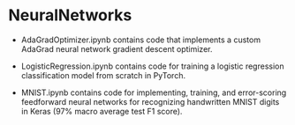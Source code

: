 # NeuralNetworks

- AdaGradOptimizer.ipynb contains code that implements a custom AdaGrad neural network gradient descent optimizer.

- LogisticRegression.ipynb contains code for training a logistic regression classification model from scratch in PyTorch.

- MNIST.ipynb contains code for implementing, training, and error-scoring feedforward neural networks for recognizing handwritten MNIST digits in Keras (97% macro average test F1 score).
